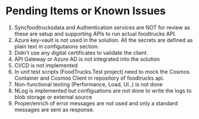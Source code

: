 # Pending Items or Known Issues

1. Syncfoodtrucksdata and Authentication services are NOT for review as these are setup and supporting APIs to run actual foodtrucks API.
1. Azure key-vault is not used in the solution.  All the secrets are defined as plain text in configutaions section.
1. Didn't use any digital certificates to validate the client.
1. API Gateway or Azure AD is not integrated into the solution
1. CI/CD is not implemented
1. In unit test scripts (FoodTrucks.Test project) need to mock the Cosmos Container and Cosmos Client in repository of foodtrucks api.
1. Non-functional testing (Performance, Load, UI..) is not done
1. NLog is implemented but configuations are not done to write the logs to blob storage or external source
1. Proper/enrich of error messages are not used and only a standard messages are sent as response.
